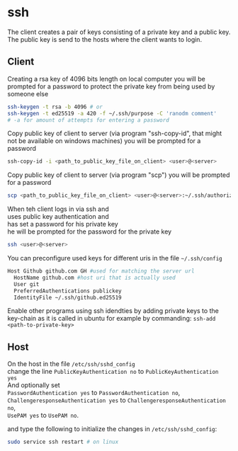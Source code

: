 # ssh

The client creates a pair of keys consisting of a private key and a public key.  
The public key is send to the hosts where the client wants to login.  

## Client

Creating a rsa key of 4096 bits length on local computer
you will be prompted for a password to protect the private key from being used by someone else

```bash
ssh-keygen -t rsa -b 4096 # or
ssh-keygen -t ed25519 -a 420 -f ~/.ssh/purpose -C 'ranodm comment'
# -a for amount of attempts for entering a password
```

Copy public key of client to server (via program "ssh-copy-id", that might not be available on windows machines)
you will be prompted for a password

```bash
ssh-copy-id -i <path_to_public_key_file_on_client> <user>@<server>
```

Copy public key of client to server (via program "scp")
you will be prompted for a password

```bash
scp <path_to_public_key_file_on_client> <user>@<server>:~/.ssh/authorized_keys
```

When teh client logs in via ssh and  
uses public key authentication and  
has set a password for his private key  
he will be prompted for the password for the private key

```bash
ssh <user>@<server>
```

You can preconfigure used keys for different uris in the file `~/.ssh/config`

```bash
Host Github github.com GH #used for matching the server url
  HostName github.com #host uri that is actually used
  User git
  PreferredAuthentications publickey
  IdentityFile ~/.ssh/github.ed25519
```

Enable other programs using ssh idendties by adding private keys to the key-chain as it is called in ubuntu for example by commanding:
`ssh-add <path-to-private-key>`

## Host

On the host in the file `/etc/ssh/sshd_config`  
change the line `PublicKeyAuthentication no` to `PublicKeyAuthentication yes`  
And optionally set  
`PasswordAuthentication yes` to `PasswordAuthentication no`,  
`ChallengeresponseAuthentication yes` to `ChallengeresponseAuthentication no`,  
`UsePAM yes` to `UsePAM no`.

and type the following to initialize the changes in `/etc/ssh/sshd_config`:

```bash
sudo service ssh restart # on linux
```
